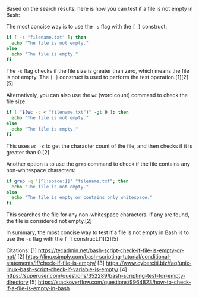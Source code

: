 Based on the search results, here is how you can test if a file is not empty in Bash:

The most concise way is to use the `-s` flag with the `[ ]` construct:

```bash
if [ -s "filename.txt" ]; then
  echo "The file is not empty."
else 
  echo "The file is empty."
fi
```

The `-s` flag checks if the file size is greater than zero, which means the file is not empty. The `[ ]` construct is used to perform the test operation.[1][2][5]

Alternatively, you can also use the `wc` (word count) command to check the file size:

```bash
if [ "$(wc -c < "filename.txt")" -gt 0 ]; then
  echo "The file is not empty."
else
  echo "The file is empty."
fi  
```

This uses `wc -c` to get the character count of the file, and then checks if it is greater than 0.[2]

Another option is to use the `grep` command to check if the file contains any non-whitespace characters:

```bash
if grep -q '[^[:space:]]' "filename.txt"; then
  echo "The file is not empty."
else
  echo "The file is empty or contains only whitespace."
fi
```

This searches the file for any non-whitespace characters. If any are found, the file is considered not empty.[2]

In summary, the most concise way to test if a file is not empty in Bash is to use the `-s` flag with the `[ ]` construct.[1][2][5]

Citations:
[1] https://tecadmin.net/bash-script-check-if-file-is-empty-or-not/
[2] https://linuxsimply.com/bash-scripting-tutorial/conditional-statements/if/check-if-file-is-empty/
[3] https://www.cyberciti.biz/faq/unix-linux-bash-script-check-if-variable-is-empty/
[4] https://superuser.com/questions/352289/bash-scripting-test-for-empty-directory
[5] https://stackoverflow.com/questions/9964823/how-to-check-if-a-file-is-empty-in-bash